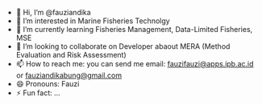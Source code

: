 - 👋 Hi, I’m @fauziandika
- 👀 I’m interested in Marine Fisheries Technolgy
- 🌱 I’m currently learning Fisheries Management, Data-Limited Fisheries, MSE
- 💞️ I’m looking to collaborate on Developer abaout MERA (Method Evaluation and Risk Assessment)
- 📫 How to reach me: you can send me email: fauzifauzi@apps.ipb.ac.id or fauziandikabung@gmail.com
- 😄 Pronouns: Fauzi
- ⚡ Fun fact: ...

<!---
fauziandika/fauziandika is a ✨ special ✨ repository because its `README.md` (this file) appears on your GitHub profile.
You can click the Preview link to take a look at your changes.
--->
